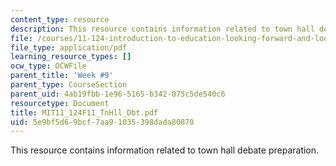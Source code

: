 ```yaml
---
content_type: resource
description: This resource contains information related to town hall debate preparation.
file: /courses/11-124-introduction-to-education-looking-forward-and-looking-back-on-education-fall-2011/5e9bf5d69bcf7aa91035398dada80870_MIT11_124F11_TnHll_Dbt.pdf
file_type: application/pdf
learning_resource_types: []
ocw_type: OCWFile
parent_title: 'Week #9'
parent_type: CourseSection
parent_uid: 4ab19fbb-1e96-5165-b342-075c5de540c6
resourcetype: Document
title: MIT11_124F11_TnHll_Dbt.pdf
uid: 5e9bf5d6-9bcf-7aa9-1035-398dada80870
---
```

This resource contains information related to town hall debate preparation.

